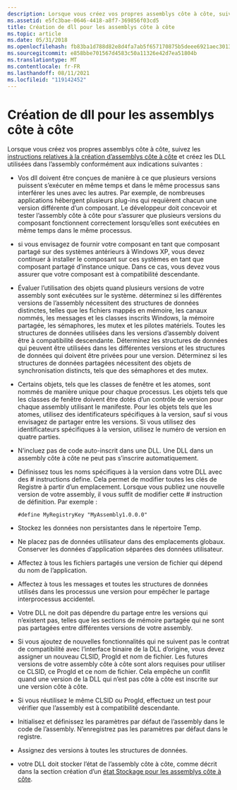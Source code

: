 ```yaml
---
description: Lorsque vous créez vos propres assemblys côte à côte, suivez les instructions relatives à la création d’assemblys côte à côte.
ms.assetid: e5fc3bae-0646-4418-a8f7-369856f03cd5
title: Création de dll pour les assemblys côte à côte
ms.topic: article
ms.date: 05/31/2018
ms.openlocfilehash: fb83ba1d788d82e8d4fa7ab5f657170875b5deee6921aec3013406328dc2fcf8
ms.sourcegitcommit: e858bbe701567d4583c50a11326e42d7ea51804b
ms.translationtype: MT
ms.contentlocale: fr-FR
ms.lasthandoff: 08/11/2021
ms.locfileid: "119142452"
---
```

# <a name="authoring-dlls-for-side-by-side-assemblies"></a>Création de dll pour les assemblys côte à côte

Lorsque vous créez vos propres assemblys côte à côte, suivez les [instructions relatives à la création d’assemblys côte à côte](guidelines-for-creating-side-by-side-assemblies.md) et créez les DLL utilisées dans l’assembly conformément aux indications suivantes :

-   Vos dll doivent être conçues de manière à ce que plusieurs versions puissent s’exécuter en même temps et dans le même processus sans interférer les unes avec les autres. Par exemple, de nombreuses applications hébergent plusieurs plug-ins qui requièrent chacun une version différente d’un composant. Le développeur doit concevoir et tester l’assembly côte à côte pour s’assurer que plusieurs versions du composant fonctionnent correctement lorsqu’elles sont exécutées en même temps dans le même processus.

-   si vous envisagez de fournir votre composant en tant que composant partagé sur des systèmes antérieurs à Windows XP, vous devez continuer à installer le composant sur ces systèmes en tant que composant partagé d’instance unique. Dans ce cas, vous devez vous assurer que votre composant est à compatibilité descendante.

-   Évaluer l’utilisation des objets quand plusieurs versions de votre assembly sont exécutées sur le système. déterminez si les différentes versions de l’assembly nécessitent des structures de données distinctes, telles que les fichiers mappés en mémoire, les canaux nommés, les messages et les classes inscrits Windows, la mémoire partagée, les sémaphores, les mutex et les pilotes matériels. Toutes les structures de données utilisées dans les versions d’assembly doivent être à compatibilité descendante. Déterminez les structures de données qui peuvent être utilisées dans les différentes versions et les structures de données qui doivent être privées pour une version. Déterminez si les structures de données partagées nécessitent des objets de synchronisation distincts, tels que des sémaphores et des mutex.

-   Certains objets, tels que les classes de fenêtre et les atomes, sont nommés de manière unique pour chaque processus. Les objets tels que les classes de fenêtre doivent être dotés d’un contrôle de version pour chaque assembly utilisant le manifeste. Pour les objets tels que les atomes, utilisez des identificateurs spécifiques à la version, sauf si vous envisagez de partager entre les versions. Si vous utilisez des identificateurs spécifiques à la version, utilisez le numéro de version en quatre parties.

-   N’incluez pas de code auto-inscrit dans une DLL. Une DLL dans un assembly côte à côte ne peut pas s’inscrire automatiquement.

-   Définissez tous les noms spécifiques à la version dans votre DLL avec des \# instructions define. Cela permet de modifier toutes les clés de Registre à partir d’un emplacement. Lorsque vous publiez une nouvelle version de votre assembly, il vous suffit de modifier cette \# instruction de définition. Par exemple :

    `#define MyRegistryKey "MyAssembly1.0.0.0"`

-   Stockez les données non persistantes dans le répertoire Temp.

-   Ne placez pas de données utilisateur dans des emplacements globaux. Conserver les données d’application séparées des données utilisateur.

-   Affectez à tous les fichiers partagés une version de fichier qui dépend du nom de l’application.

-   Affectez à tous les messages et toutes les structures de données utilisés dans les processus une version pour empêcher le partage interprocessus accidentel.

-   Votre DLL ne doit pas dépendre du partage entre les versions qui n’existent pas, telles que les sections de mémoire partagée qui ne sont pas partagées entre différentes versions de votre assembly.

-   Si vous ajoutez de nouvelles fonctionnalités qui ne suivent pas le contrat de compatibilité avec l’interface binaire de la DLL d’origine, vous devez assigner un nouveau CLSID, ProgId et nom de fichier. Les futures versions de votre assembly côte à côte sont alors requises pour utiliser ce CLSID, ce ProgId et ce nom de fichier. Cela empêche un conflit quand une version de la DLL qui n’est pas côte à côte est inscrite sur une version côte à côte.

-   Si vous réutilisez le même CLSID ou ProgId, effectuez un test pour vérifier que l’assembly est à compatibilité descendante.

-   Initialisez et définissez les paramètres par défaut de l’assembly dans le code de l’assembly. N’enregistrez pas les paramètres par défaut dans le registre.

-   Assignez des versions à toutes les structures de données.

-   votre DLL doit stocker l’état de l’assembly côte à côte, comme décrit dans la section création d’un [état Stockage pour les assemblys côte à côte](authoring-state-storage-for-side-by-side-assemblies.md).

 

 



